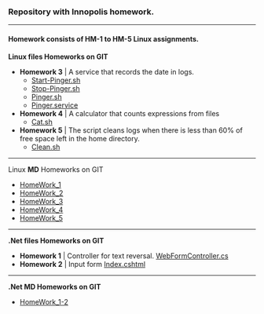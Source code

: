 ### Repository with __Innopolis__ homework.
___

#### Homework consists of HM-1 to HM-5 __Linux__ assignments.

**Linux files Homeworks on GIT**

* __Homework 3__ | A service that records the date in logs.
  * [Start-Pinger.sh](https://github.com/AyuBBlack/Devops/blob/main/Linux/start-pinger.sh)
  * [Stop-Pinger.sh](https://github.com/AyuBBlack/Devops/blob/main/Linux/stop-pinger.sh)
  * [Pinger.sh](https://github.com/AyuBBlack/Devops/blob/main/Linux/pinger.sh)
  * [Pinger.service](https://github.com/AyuBBlack/Devops/blob/main/Linux/pinger.service)
* __Homework 4__ | A calculator that counts expressions from files
  * [Cat.sh](https://github.com/AyuBBlack/Devops/blob/main/Linux/cat.sh)
* __Homework 5__ | The script cleans logs when there is less than 60% of free space left in the home directory.
  * [Clean.sh](https://github.com/AyuBBlack/Devops/blob/main/Linux/clean.sh)

___

Linux **MD** Homeworks on GIT

* [HomeWork_1](https://github.com/AyuBBlack/Devops/blob/main/Linux/HomeWorks/HM_1.md)
* [HomeWork_2](https://github.com/AyuBBlack/Devops/blob/main/Linux/HomeWorks/HM_2.md)
* [HomeWork_3](https://github.com/AyuBBlack/Devops/blob/main/Linux/HomeWorks/HM_3.md)
* [HomeWork_4](https://github.com/AyuBBlack/Devops/blob/main/Linux/HomeWorks/HM_4.md)
* [HomeWork_5](https://github.com/AyuBBlack/Devops/blob/main/Linux/HomeWorks/HM_5.md)

___

**.Net files Homeworks on GIT**
* __Homework 1__ | Controller for text reversal.
[WebFormController.cs](https://github.com/AyuBBlack/Devops/blob/main/DotNet/WebApp/Controllers/WebFormController.cs)
* __Homework 2__ | Input form
[Index.cshtml](https://github.com/AyuBBlack/Devops/blob/main/DotNet/WebApp/Views/WebForm/Index.cshtml)

___

**.Net **MD** Homeworks on GIT**

* [HomeWork_1-2](https://github.com/AyuBBlack/Devops/blob/main/DotNet/HomeWorks/HW_1-2.md)